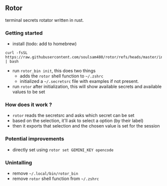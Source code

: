 ## Rotor

terminal secrets rotator written in rust.

### Getting started

- install (todo: add to homebrew)

```
curl -fsSL https://raw.githubusercontent.com/soulsam480/rotor/refs/heads/master/install | bash
```

- run `rotor_bin init`, this does two things
  - adds the `rotor` shell function to `~/.zshrc`
  - initialized a `~/.secretsrc` file with examples if not present.
- run `rotor` after initialization, this will show available secrets and
  available values to be set

### How does it work ?

- `rotor` reads the secretsrc and asks which secret can be set
- based on the selection, it'll ask to select a option (by their label)
- then it exports that selection and the chosen value is set for the session

### Potential improvements

- directly set using `rotor set GEMINI_KEY opencode`

### Unintalling

- remove `~/.local/bin/rotor_bin`
- remove `rotor` shell function from `~/.zshrc`
